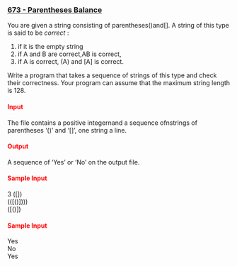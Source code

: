 ### <a href =  "https://onlinejudge.org/index.php?option=com_onlinejudge&Itemid=8&page=show_problem&problem=614">673 - Parentheses Balance </a>

You are given a string consisting of parentheses()and[]. A string of this type is said to be _correct_ :

<ol>
<li> if it is the empty string
<li> if A and B are correct,AB is correct,
<li> if A is correct, (A) and [A] is correct.
</ol>

Write a program that takes a sequence of strings of this type and check their correctness. Your program can assume that the maximum string length is 128.

#### <span style="color:red"> **Input**</span>
The file contains a positive integernand a sequence ofnstrings of parentheses ‘()’ and ‘[]’, one string
a line.

#### <span style="color:red"> **Output**</span>
A sequence of ‘Yes’ or ‘No’ on the output file.

#### <span style="color:red"> **Sample Input**</span>
3
([])<br/>
(([()])))<br/>
([()[]()])<br/>

#### <span style="color:red"> **Sample Input**</span>
Yes<br>
No<br>
Yes<br>

